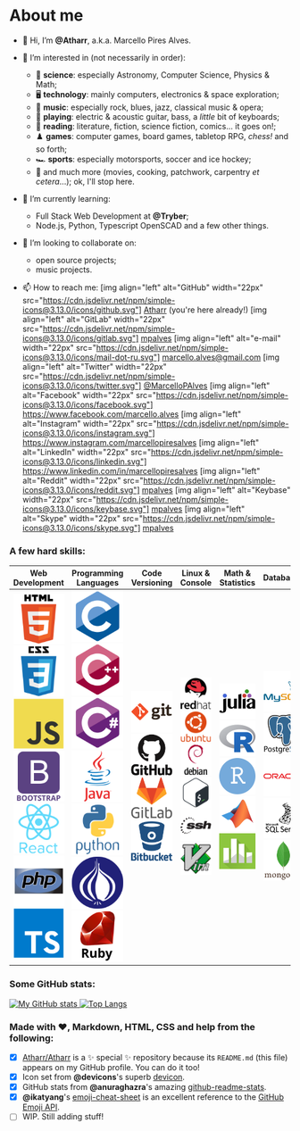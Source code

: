 # About me

- :wave: Hi, I’m __@Atharr__, a.k.a. Marcello Pires Alves.

- :eyes: I’m interested in (not necessarily in order):
	- :telescope: **science**: especially Astronomy, Computer Science, Physics & Math;
	- :desktop_computer: **technology**: mainly computers, electronics & space exploration;
	- :musical_note: **music**: especially rock, blues, jazz, classical music & opera;
	- :guitar: **playing**: electric & acoustic guitar, bass, a _little_ bit of keyboards;
	- :book: **reading**: literature, fiction, science fiction, comics... it goes on!;
	- :chess_pawn: **games**: computer games, board games, tabletop RPG, _chess!_ and so forth;
	- :racing_car: **sports**: especially motorsports, soccer and ice hockey;
	- :movie_camera: and much more (movies, cooking, patchwork, carpentry _et cetera_...); ok, I'll stop here.

- :seedling: I’m currently learning:
	- Full Stack Web Development at __@Tryber__;
	- Node.js, Python, Typescript OpenSCAD and a few other things.

- :revolving_hearts: I’m looking to collaborate on:
	- open source projects;
	- music projects.

- :mailbox: How to reach me:
	[img align="left" alt="GitHub" width="22px" src="https://cdn.jsdelivr.net/npm/simple-icons@3.13.0/icons/github.svg"] [Atharr](https://github.com/Atharr) (you're here already!)
	[img align="left" alt="GitLab" width="22px" src="https://cdn.jsdelivr.net/npm/simple-icons@3.13.0/icons/gitlab.svg"] [mpalves](https://gitlab.com/mpalves)
	[img align="left" alt="e-mail" width="22px" src="https://cdn.jsdelivr.net/npm/simple-icons@3.13.0/icons/mail-dot-ru.svg"] [marcello.alves@gmail.com](mailto:marcello.alves@gmail.com)
	[img align="left" alt="Twitter" width="22px" src="https://cdn.jsdelivr.net/npm/simple-icons@3.13.0/icons/twitter.svg"] [@MarcelloPAlves](https://twitter.com/MarcelloPAlves)
	[img align="left" alt="Facebook" width="22px" src="https://cdn.jsdelivr.net/npm/simple-icons@3.13.0/icons/facebook.svg"] https://www.facebook.com/marcello.alves
	[img align="left" alt="Instagram" width="22px" src="https://cdn.jsdelivr.net/npm/simple-icons@3.13.0/icons/instagram.svg"] https://www.instagram.com/marcellopiresalves
	[img align="left" alt="LinkedIn" width="22px" src="https://cdn.jsdelivr.net/npm/simple-icons@3.13.0/icons/linkedin.svg"] https://www.linkedin.com/in/marcellopiresalves
	[img align="left" alt="Reddit" width="22px" src="https://cdn.jsdelivr.net/npm/simple-icons@3.13.0/icons/reddit.svg"] [mpalves](https://reddit.com/user/mpalves)
	[img align="left" alt="Keybase" width="22px" src="https://cdn.jsdelivr.net/npm/simple-icons@3.13.0/icons/keybase.svg"] [mpalves](https://keybase.io/mpalves)
	[img align="left" alt="Skype" width="22px" src="https://cdn.jsdelivr.net/npm/simple-icons@3.13.0/icons/skype.svg"] [mpalves](skype:mpalves?call)

### A few hard skills:

|Web<br>Development|Programming<br>Languages|Code<br>Versioning|Linux &<br>Console|Math &<br>Statistics|Databases|Do It<br>Yourself|
|:---:|:---:|:---:|:---:|:---:|:---:|:---:|
| ![HTML5][wd01] ![CSS3][wd02] ![Javascript][wd03] ![Bootstrap][wd04]  ![React][wd05] ![PHP][wd06] ![TypeScript][wd07] | ![C][pl01] ![C++][pl02] ![C#][pl03] ![Java][pl04] ![Python][pl05] ![Perl][pl06] ![Ruby][pl07] | ![Git][cv01] ![GitHub][cv02] ![GitLab][cv03] ![Bitbucket][cv04] | ![Red Hat][lc01] ![Ubuntu][lc02] ![Debian][lc03] ![Bash][lc04] ![SSH][lc05] ![Vim][lc06] | ![Julia][ms01] ![R Lang][ms02] ![R Studio][ms03] ![MatLab][ms04] ![Minitab][ms05] | ![MySQL][db01] ![PostgreSQL][db02] ![Oracle][db03] ![MS SQL][db04] ![MongoDB][db05] | ![Arduino][dy01] ![Raspberry Pi][dy02] |

[wd01]: https://raw.githubusercontent.com/devicons/devicon/master/icons/html5/html5-original-wordmark.svg	"HTML5"
[wd02]: https://raw.githubusercontent.com/devicons/devicon/master/icons/css3/css3-original-wordmark.svg		"CSS3"
[wd03]: https://raw.githubusercontent.com/devicons/devicon/master/icons/javascript/javascript-original.svg	"Javascript"
[wd04]: https://raw.githubusercontent.com/devicons/devicon/master/icons/bootstrap/bootstrap-plain-wordmark.svg	"Bootstrap"
[wd05]: https://raw.githubusercontent.com/devicons/devicon/master/icons/react/react-original-wordmark.svg	"React"
[wd06]: https://raw.githubusercontent.com/devicons/devicon/master/icons/php/php-original.svg			"PHP"
[wd07]: https://raw.githubusercontent.com/devicons/devicon/master/icons/typescript/typescript-original.svg	"TypeScript"
[pl01]: https://raw.githubusercontent.com/devicons/devicon/master/icons/c/c-original.svg			"C"
[pl02]: https://raw.githubusercontent.com/devicons/devicon/master/icons/cplusplus/cplusplus-original.svg	"C++"
[pl03]: https://raw.githubusercontent.com/devicons/devicon/master/icons/csharp/csharp-original.svg		"C#"
[pl04]: https://raw.githubusercontent.com/devicons/devicon/master/icons/java/java-original-wordmark.svg		"Java"
[pl05]: https://raw.githubusercontent.com/devicons/devicon/master/icons/python/python-original-wordmark.svg	"Python"
[pl06]: https://raw.githubusercontent.com/devicons/devicon/master/icons/perl/perl-original.svg			"Perl"
[pl07]: https://raw.githubusercontent.com/devicons/devicon/master/icons/ruby/ruby-original-wordmark.svg		"Ruby"
[cv01]: https://raw.githubusercontent.com/devicons/devicon/master/icons/git/git-original-wordmark.svg		"Git"
[cv02]: https://raw.githubusercontent.com/devicons/devicon/master/icons/github/github-original-wordmark.svg	"GitHub"
[cv03]: https://raw.githubusercontent.com/devicons/devicon/master/icons/gitlab/gitlab-original-wordmark.svg	"GitLab"
[cv04]: https://raw.githubusercontent.com/devicons/devicon/master/icons/bitbucket/bitbucket-original-wordmark.svg "Bitbucket"
[lc01]: https://raw.githubusercontent.com/devicons/devicon/master/icons/redhat/redhat-original-wordmark.svg	"Red Hat Linux"
[lc02]: https://raw.githubusercontent.com/devicons/devicon/master/icons/ubuntu/ubuntu-plain-wordmark.svg	"Ubuntu"
[lc03]: https://raw.githubusercontent.com/devicons/devicon/master/icons/debian/debian-original-wordmark.svg	"Debian"
[lc04]: https://raw.githubusercontent.com/devicons/devicon/master/icons/bash/bash-original.svg			"Bash"
[lc05]: https://raw.githubusercontent.com/devicons/devicon/master/icons/ssh/ssh-original-wordmark.svg		"OpenSSH"
[lc06]: https://raw.githubusercontent.com/devicons/devicon/master/icons/vim/vim-original.svg			"Vim"
[ms01]: https://raw.githubusercontent.com/devicons/devicon/master/icons/julia/julia-original-wordmark.svg	"Julia Language"
[ms02]: https://raw.githubusercontent.com/devicons/devicon/master/icons/r/r-original.svg			"R Language"
[ms03]: https://raw.githubusercontent.com/devicons/devicon/master/icons/rstudio/rstudio-original.svg		"R Studio"
[ms04]: https://raw.githubusercontent.com/devicons/devicon/master/icons/matlab/matlab-original.svg		"MatLab"
[ms05]: https://raw.githubusercontent.com/devicons/devicon/master/icons/minitab/minitab-original.svg		"Minitab"
[db01]: https://raw.githubusercontent.com/devicons/devicon/master/icons/mysql/mysql-original-wordmark.svg	"MySQL"
[db02]: https://raw.githubusercontent.com/devicons/devicon/master/icons/postgresql/postgresql-original-wordmark.svg	"PostgreSQL"
[db03]: https://raw.githubusercontent.com/devicons/devicon/master/icons/oracle/oracle-original.svg		"Oracle"
[db04]: https://raw.githubusercontent.com/devicons/devicon/master/icons/microsoftsqlserver/microsoftsqlserver-plain-wordmark.svg	"MS SQL Server"
[db05]: https://raw.githubusercontent.com/devicons/devicon/master/icons/mongodb/mongodb-original-wordmark.svg	"MongoDB"
[dy01]: https://raw.githubusercontent.com/devicons/devicon/master/icons/arduino/arduino-original-wordmark.svg	"Arduino"
[dy02]: https://raw.githubusercontent.com/devicons/devicon/master/icons/raspberrypi/raspberrypi-original.svg	"Raspberry Pi"

### Some GitHub stats:

[![My GitHub stats](https://github-readme-stats.vercel.app/api?username=Atharr&count_private=true&show_icons=true&theme=react&bg_color=90,000000,aaaaaa)
](https://github.com/Atharr)
[![Top Langs](https://github-readme-stats.vercel.app/api/top-langs/?username=Atharr&theme=react&bg_color=90,000000,aaaaaa)](https://github.com/Atharr)

<!-- - [x] @mentions, #refs, [links](), **formatting**, and <del>tags</del> supported -->
	
### Made with :heart:, Markdown, HTML, CSS and help from the following:
- [x] [Atharr/Atharr](https://github.com/Atharr/Atharr/) is a :sparkles: special :sparkles: repository because its `README.md` (this file) appears on my GitHub profile. You can do it too!
- [x] Icon set from __@devicons__'s superb [devicon](https://github.com/devicons/devicon).
- [x] GitHub stats from __@anuraghazra__'s amazing [github-readme-stats](https://github.com/anuraghazra/github-readme-stats).
- [x] __@ikatyang__'s [emoji-cheat-sheet](https://github.com/ikatyang/emoji-cheat-sheet) is an excellent reference to the [GitHub Emoji API](https://api.github.com/emojis).
- [ ] WIP. Still adding stuff!
